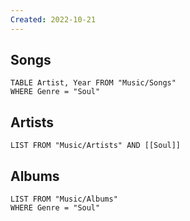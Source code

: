 ```yaml
---
Created: 2022-10-21 
---
```

Songs
---
```dataview
TABLE Artist, Year FROM "Music/Songs"
WHERE Genre = "Soul"
```
Artists
---
```dataview
LIST FROM "Music/Artists" AND [[Soul]]
```
Albums
---
```dataview
LIST FROM "Music/Albums"
WHERE Genre = "Soul"
```